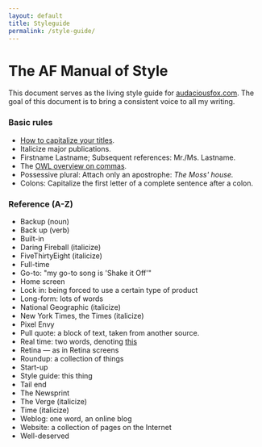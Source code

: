 ```yaml
---
layout: default
title: Styleguide
permalink: /style-guide/
---
```

# The AF Manual of Style

This document serves as the living style guide for [audaciousfox.com](http://audaciousfox.com). The goal of this document is to bring a consistent voice to all my writing.

### Basic rules

- [How to capitalize your titles](http://titlecapitalization.com).
- Italicize major publications.
- Firstname Lastname; Subsequent references: Mr./Ms. Lastname.
- The [OWL overview on commas](https://owl.english.purdue.edu/owl/owlprint/607/).
- Possessive plural: Attach only an apostrophe: _The Moss' house._
- Colons: Capitalize the first letter of a complete sentence after a colon.

### Reference (A-Z)

- Backup (noun)
- Back up (verb)
- Built-in
- Daring Fireball (italicize)
- FiveThirtyEight (italicize)
- Full-time
- Go-to: "my go-to song is 'Shake it Off'"
- Home screen 
- Lock in: being forced to use a certain type of product
- Long-form: lots of words
- National Geographic (italicize)
- New York Times, the Times (italicize)
- Pixel Envy
- Pull quote: a block of text, taken from another source.
- Real time: two words, denoting [this](https://en.wikipedia.org/wiki/Real-time)
- Retina &mdash; as in Retina screens
- Roundup: a collection of things
- Start-up
- Style guide: this thing
- Tail end 
- The Newsprint
- The Verge (italicize)
- Time (italicize)
- Weblog: one word, an online blog
- Website: a collection of pages on the Internet
- Well-deserved
